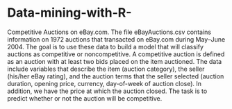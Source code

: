 # Data-mining-with-R-
Competitive Auctions on eBay.com. The file eBayAuctions.csv contains information
on 1972 auctions that transacted on eBay.com during May–June 2004. The goal
is to use these data to build a model that will classify auctions as competitive or noncompetitive.
A competitive auction is defined as an auction with at least two bids placed
on the item auctioned. The data include variables that describe the item (auction category),
the seller (his/her eBay rating), and the auction terms that the seller selected
(auction duration, opening price, currency, day-of-week of auction close). In addition,
we have the price at which the auction closed. The task is to predict whether or
not the auction will be competitive.
